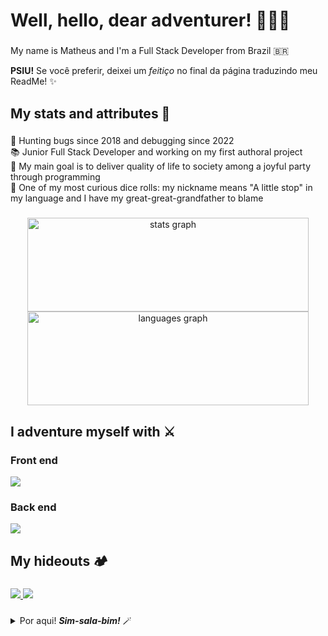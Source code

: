 <h1 align="left">Well, hello, dear adventurer! 👋🧙🏻‍</h1>

###

<p align="left">My name is Matheus and I'm a Full Stack Developer from Brazil 🇧🇷</p>
<p align="left"><strong>PSIU!</strong> Se você preferir, deixei um <i>feitiço</i> no final da página traduzindo meu ReadMe! ✨</p>

###

<h2 align="left">My stats and attributes 🧮</h2>

###

<p align="left">
  🏹 Hunting bugs since 2018 and debugging since 2022<br>
  📚 Junior Full Stack Developer and working on my first authoral project<br>
  🎯 My main goal is to deliver quality of life to society among a joyful party through programming<br>
  🎲 One of my most curious dice rolls: my nickname means "A little stop" in my language and I have my great-great-grandfather to blame
</p>

###

<div align="center">
  <img src="https://github-readme-stats.vercel.app/api?hide_title=true&hide_rank=false&show_icons=true&include_all_commits=true&count_private=true&disable_animations=false&theme=dracula&locale=en&hide_border=true&username=mmparadinha" height="150" width="450" alt="stats graph"  />
  <img src="https://github-readme-stats.vercel.app/api/top-langs?locale=en&hide_title=true&layout=compact&card_width=320&langs_count=10&theme=dracula&hide_border=true&username=mmparadinha" height="150" width="450" alt="languages graph"  />
</div>

###

<h2 align="left">I adventure myself with ⚔️</h2>

###

<h3 align="left">Front end</h3>

<div align="left">
  <img src="https://skillicons.dev/icons?i=react,js,html,css" />      
</div>

<h3 align="left">Back end</h3>

<div align="left">
  <img src="https://skillicons.dev/icons?i=nodejs,ts,mongodb,postgres,redis,docker,aws" />      
</div>

###

<h2 align="left">My hideouts 🏕️</h2>

###

<div align="left">
  <a href="https://www.linkedin.com/in/mmparadinha/" target="_blank" rel="noopener noreferrer">
    <img src="https://img.shields.io/badge/LinkedIn-0077B5?style=for-the-badge&logo=linkedin&logoColor=white"/>
  </a>
  
  <a href="mailto:matheusmparadinha@gmail.com" target="_blank" rel="noopener noreferrer">
    <img src="https://img.shields.io/badge/Gmail-D14836?style=for-the-badge&logo=gmail&logoColor=white"/>
  </a>
</div>

###

<details>
  <summary>Por aqui! <strong><i>Sim-sala-bim!</i></strong> 🪄</summary>
  
<h1 align="left">Bem, olá, caro aventureirx! 👋🧙🏻‍</h1>

###

<p align="left">Me chamo Matheus e sou um Desenvolvedor Full Stack do Brasil 🇧🇷</p>

###

<h2 align="left">Meus status e atributos 🧮</h2>

###

<p align="left">
  🏹 Caçando bugs desde 2018 e resolvendo desde 2022<br>
  📚 Desenvolvedor Full Stack Júnior e trabalhando no meu primeiro projeto autoral<br>
  🎯 Meu objetivo principal é entregar qualidade de vida para a sociedade junto de um grupo entusiasmado por meio da programação<br>
  🎲 Um dos meus atributos mais curiosos: sim, é sobrenome mesmo e a culpa é do meu tataravô
</p>

###

<div align="center">
  <img src="https://github-readme-stats.vercel.app/api?hide_title=true&hide_rank=false&show_icons=true&include_all_commits=true&count_private=true&disable_animations=false&theme=dracula&locale=pt-br&hide_border=true&username=mmparadinha" height="150" width="450" alt="stats graph"  />
  <img src="https://github-readme-stats.vercel.app/api/top-langs?locale=pt-br&hide_title=true&layout=compact&card_width=320&langs_count=10&theme=dracula&hide_border=true&username=mmparadinha" height="150" width="450" alt="languages graph"  />
</div>

###

<h2 align="left">Eu me aventuro com ⚔️</h2>

###

<h3 align="left">Front end</h3>

<div align="left">
  <img src="https://skillicons.dev/icons?i=react,js,html,css" />      
</div>

<h3 align="left">Back end</h3>

<div align="left">
  <img src="https://skillicons.dev/icons?i=nodejs,ts,mongodb,postgres,redis,docker,aws" />      
</div>

###

<h2 align="left">Meus esconderijos 🏕️</h2>

###

<div align="left">
  <a href="https://www.linkedin.com/in/mmparadinha/" target="_blank" rel="noopener noreferrer">
    <img src="https://img.shields.io/badge/LinkedIn-0077B5?style=for-the-badge&logo=linkedin&logoColor=white"/>
  </a>
  
  <a href="mailto:matheusmparadinha@gmail.com" target="_blank" rel="noopener noreferrer">
    <img src="https://img.shields.io/badge/Gmail-D14836?style=for-the-badge&logo=gmail&logoColor=white"/>
  </a>
</div>

###
  </details>
